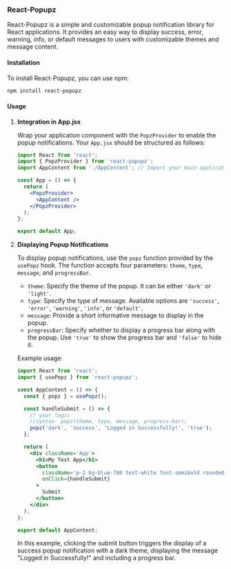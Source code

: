 ### React-Popupz

React-Popupz is a simple and customizable popup notification library for React applications. It provides an easy way to display success, error, warning, info, or default messages to users with customizable themes and message content.

#### Installation

To install React-Popupz, you can use npm:

```bash
npm install react-popupz
```

#### Usage

1. **Integration in App.jsx**

   Wrap your application component with the `PopzProvider` to enable the popup notifications. Your `App.jsx` should be structured as follows:

   ```jsx
   import React from 'react';
   import { PopzProvider } from 'react-popupz';
   import AppContent from './AppContent'; // Import your main application component

   const App = () => {
     return (
       <PopzProvider>
         <AppContent />
       </PopzProvider>
     );
   };

   export default App;
   ```

2. **Displaying Popup Notifications**

   To display popup notifications, use the `popz` function provided by the `usePopz` hook. The function accepts four parameters: `theme`, `type`, `message`, and `progressBar`.

   - `theme`: Specify the theme of the popup. It can be either `'dark'` or `'light'`.
   - `type`: Specify the type of message. Available options are `'success'`, `'error'`, `'warning'`, `'info'`, or `'default'`.
   - `message`: Provide a short informative message to display in the popup.
   - `progressBar`: Specify whether to display a progress bar along with the popup. Use `'true'` to show the progress bar and `'false'` to hide it.

   Example usage:

   ```jsx
   import React from 'react';
   import { usePopz } from 'react-popupz';

   const AppContent = () => {
     const { popz } = usePopz();

     const handleSubmit = () => {
       // your logic
       //syntax- popz(theme, type, message, progress-bar);
       popz('dark', 'success', 'Logged in Successfully!', 'true');
     };

     return (
       <div className='App'>
         <h1>My Test App</h1>
         <button
           className='p-2 bg-blue-700 text-white font-semibold rounded-lg my-5'
           onClick={handleSubmit}
         >
           Submit
         </button>
       </div>
     );
   };

   export default AppContent;
   ```

   In this example, clicking the submit button triggers the display of a success popup notification with a dark theme, displaying the message "Logged in Successfully!" and including a progress bar.
